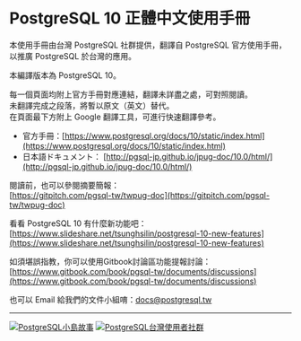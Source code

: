 # PostgreSQL 10 正體中文使用手冊

本使用手冊由台灣 PostgreSQL 社群提供，翻譯自 PostgreSQL 官方使用手冊，以推廣 PostgreSQL 於台灣的應用。

本編譯版本為 PostgreSQL 10。

每一個頁面均附上官方手冊對應連結，翻譯未詳盡之處，可對照閱讀。  
未翻譯完成之段落，將暫以原文（英文）替代。  
在頁面最下方附上 Google 翻譯工具，可進行快速翻譯參考。

* 官方手冊：[https://www.postgresql.org/docs/10/static/index.html](https://www.postgresql.org/docs/10/static/index.html)
* 日本語ドキュメント： [http://pgsql-jp.github.io/jpug-doc/10.0/html/](http://pgsql-jp.github.io/jpug-doc/10.0/html/)

閱讀前，也可以參閱摘要簡報：  
[https://gitpitch.com/pgsql-tw/twpug-doc](https://gitpitch.com/pgsql-tw/twpug-doc)

看看 PostgreSQL 10 有什麼新功能吧：  
[https://www.slideshare.net/tsunghsilin/postgresql-10-new-features](https://www.slideshare.net/tsunghsilin/postgresql-10-new-features)

如須堪誤指教，你可以使用Gitbook討論區功能提報討論：  
[https://www.gitbook.com/book/pgsql-tw/documents/discussions](https://www.gitbook.com/book/pgsql-tw/documents/discussions)

也可以 Email 給我們的文件小組唷：[docs@postgresql.tw](mailto:docs@postgresql.tw)

---

[![PostgreSQL小島故事](https://pgsql-tw.github.io/island/assets/pgsql-tw-island.svg)](http://postgresql.tw/island) [![PostgreSQL台灣使用者社群](https://pgsql-tw.github.io/island/assets/pgsql-tw.svg)](http://postgresql.tw)

